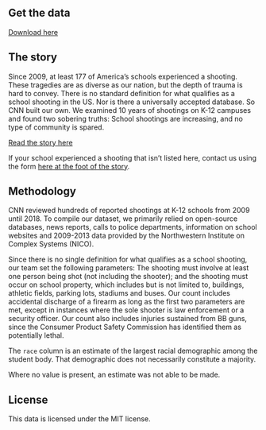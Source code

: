 ## Get the data

[Download here](https://github.com/cnnlabs/cnn-school-shooting-data/blob/master/dataset.csv)

## The story

Since 2009, at least 177 of America’s schools experienced a shooting. These tragedies are as diverse as our nation, but the depth of trauma is hard to convey. There is no standard definition for what qualifies as a school shooting in the US. Nor is there a universally accepted database. So CNN built our own. We examined 10 years of shootings on K-12 campuses and found two sobering truths: School shootings are increasing, and no type of community is spared.

[Read the story here](http://cnn.com/schoolshootings)

If your school experienced a shooting that isn’t listed here, contact us using the form [here at the foot of the story](http://cnn.com/interactive/2019/07/us/ten-years-of-school-shootings-trnd/#methodology).


## Methodology

CNN reviewed hundreds of reported shootings at K-12 schools from 2009 until 2018. To compile our dataset, we primarily relied on open-source databases, news reports, calls to police departments, information on school websites and 2009-2013 data provided by the Northwestern Institute on Complex Systems (NICO).

Since there is no single definition for what qualifies as a school shooting, our team set the following parameters: The shooting must involve at least one person being shot (not including the shooter); and the shooting must occur on school property, which includes but is not limited to, buildings, athletic fields, parking lots, stadiums and buses. Our count includes accidental discharge of a firearm as long as the first two parameters are met, except in instances where the sole shooter is law enforcement or a security officer. Our count also includes injuries sustained from BB guns, since the Consumer Product Safety Commission has identified them as potentially lethal.

The `race` column is  an estimate of the largest racial demographic among the student body. That demographic does not necessarily constitute a majority.

Where no value is present, an estimate was not able to be made.

## License

This data is licensed under the MIT license.

